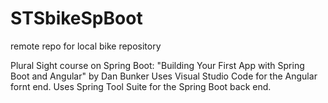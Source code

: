 # STSbikeSpBoot
remote repo for local bike repository

Plural Sight course on Spring Boot:
"Building Your First App with Spring Boot and Angular" by Dan Bunker
Uses Visual Studio Code for the Angular fornt end.
Uses Spring Tool Suite for the Spring Boot back end.


